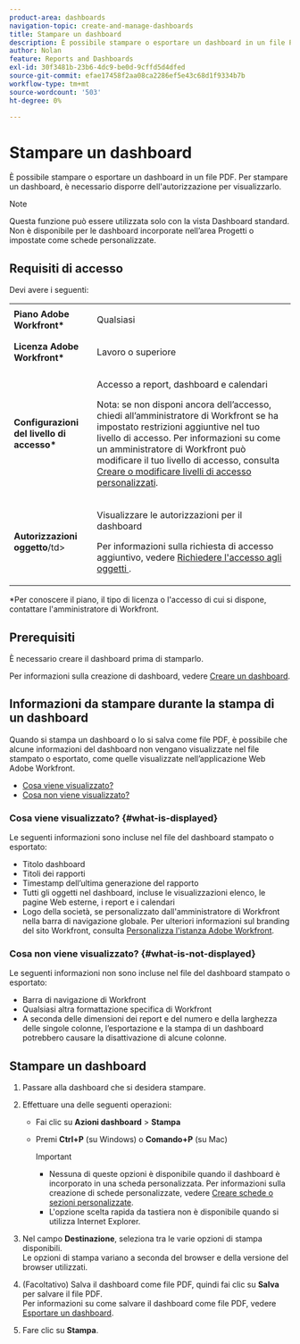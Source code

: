 ```yaml
---
product-area: dashboards
navigation-topic: create-and-manage-dashboards
title: Stampare un dashboard
description: È possibile stampare o esportare un dashboard in un file PDF. Per stampare un dashboard, è necessario disporre dell'autorizzazione per visualizzarlo.
author: Nolan
feature: Reports and Dashboards
exl-id: 30f3481b-23b6-4dc9-be0d-9cffd5d4dfed
source-git-commit: efae17458f2aa08ca2286ef5e43c68d1f9334b7b
workflow-type: tm+mt
source-wordcount: '503'
ht-degree: 0%

---
```


# Stampare un dashboard

È possibile stampare o esportare un dashboard in un file PDF. Per stampare un dashboard, è necessario disporre dell&#39;autorizzazione per visualizzarlo.

>[!NOTE]
>
>Questa funzione può essere utilizzata solo con la vista Dashboard standard. Non è disponibile per le dashboard incorporate nell’area Progetti o impostate come schede personalizzate.

## Requisiti di accesso

Devi avere i seguenti:

<table style="table-layout:auto"> 
 <col> 
 <col> 
 <tbody> 
  <tr> 
   <td role="rowheader"><strong>Piano Adobe Workfront*</strong></td> 
   <td> <p>Qualsiasi</p> </td> 
  </tr> 
  <tr> 
   <td role="rowheader"><strong>Licenza Adobe Workfront*</strong></td> 
   <td> <p>Lavoro o superiore</p> </td> 
  </tr> 
  <tr> 
   <td role="rowheader"><strong>Configurazioni del livello di accesso*</strong></td> 
   <td> <p>Accesso a report, dashboard e calendari</p> <p>Nota: se non disponi ancora dell’accesso, chiedi all’amministratore di Workfront se ha impostato restrizioni aggiuntive nel tuo livello di accesso. Per informazioni su come un amministratore di Workfront può modificare il tuo livello di accesso, consulta <a href="../../../administration-and-setup/add-users/configure-and-grant-access/create-modify-access-levels.md" class="MCXref xref">Creare o modificare livelli di accesso personalizzati</a>.</p> </td> 
  </tr> 
  <tr> 
   <td role="rowheader"><strong>Autorizzazioni oggetto</strong>/td&gt; 
   <td> <p>Visualizzare le autorizzazioni per il dashboard</p> <p>Per informazioni sulla richiesta di accesso aggiuntivo, vedere <a href="../../../workfront-basics/grant-and-request-access-to-objects/request-access.md" class="MCXref xref">Richiedere l'accesso agli oggetti </a>.</p> </td> 
  </tr> 
 </tbody> 
</table>

&#42;Per conoscere il piano, il tipo di licenza o l&#39;accesso di cui si dispone, contattare l&#39;amministratore di Workfront.

## Prerequisiti

È necessario creare il dashboard prima di stamparlo.

Per informazioni sulla creazione di dashboard, vedere [Creare un dashboard](../../../reports-and-dashboards/dashboards/creating-and-managing-dashboards/create-dashboard.md).

## Informazioni da stampare durante la stampa di un dashboard

Quando si stampa un dashboard o lo si salva come file PDF, è possibile che alcune informazioni del dashboard non vengano visualizzate nel file stampato o esportato, come quelle visualizzate nell’applicazione Web Adobe Workfront.

* [Cosa viene visualizzato?](#what-is-displayed)
* [Cosa non viene visualizzato?](#what-is-not-displayed)

### Cosa viene visualizzato? {#what-is-displayed}

Le seguenti informazioni sono incluse nel file del dashboard stampato o esportato:

* Titolo dashboard
* Titoli dei rapporti
* Timestamp dell’ultima generazione del rapporto
* Tutti gli oggetti nel dashboard, incluse le visualizzazioni elenco, le pagine Web esterne, i report e i calendari
* Logo della società, se personalizzato dall&#39;amministratore di Workfront nella barra di navigazione globale. Per ulteriori informazioni sul branding del sito Workfront, consulta [Personalizza l&#39;istanza Adobe Workfront](../../../administration-and-setup/customize-workfront/brand-workfront/brand-your-workfront-instance.md).

### Cosa non viene visualizzato? {#what-is-not-displayed}

Le seguenti informazioni non sono incluse nel file del dashboard stampato o esportato:

* Barra di navigazione di Workfront
* Qualsiasi altra formattazione specifica di Workfront
* A seconda delle dimensioni dei report e del numero e della larghezza delle singole colonne, l’esportazione e la stampa di un dashboard potrebbero causare la disattivazione di alcune colonne.

## Stampare un dashboard

1. Passare alla dashboard che si desidera stampare.
1. Effettuare una delle seguenti operazioni:

   * Fai clic su **Azioni dashboard** > **Stampa**

   * Premi **Ctrl+P** (su Windows) o **Comando+P** (su Mac)

     >[!IMPORTANT]
     >
     >* Nessuna di queste opzioni è disponibile quando il dashboard è incorporato in una scheda personalizzata. Per informazioni sulla creazione di schede personalizzate, vedere [Creare schede o sezioni personalizzate](../../../workfront-basics/manage-your-account-and-profile/configuring-your-user-profile/create-custom-tabs.md).
     >* L&#39;opzione scelta rapida da tastiera non è disponibile quando si utilizza Internet Explorer.

1. Nel campo **Destinazione**, seleziona tra le varie opzioni di stampa disponibili.\
   Le opzioni di stampa variano a seconda del browser e della versione del browser utilizzati.

1. (Facoltativo) Salva il dashboard come file PDF, quindi fai clic su **Salva** per salvare il file PDF.\
   Per informazioni su come salvare il dashboard come file PDF, vedere [Esportare un dashboard](../../../reports-and-dashboards/dashboards/creating-and-managing-dashboards/export-dashboard.md).

1. Fare clic su **Stampa**.
